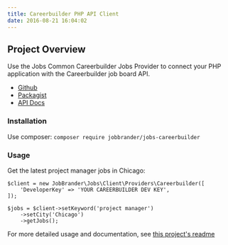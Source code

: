```yaml
---
title: Careerbuilder PHP API Client
date: 2016-08-21 16:04:02
---
```


## Project Overview
Use the Jobs Common Careerbuilder Jobs Provider to connect your PHP application with the Careerbuilder job board API.

- [Github](https://github.com/jobapis/jobs-careerbuilder)
- [Packagist](https://packagist.org/packages/JobBrander/jobs-careerbuilder)
- [API Docs](http://developer.careerbuilder.com/)

### Installation

Use composer: `composer require jobbrander/jobs-careerbuilder`

### Usage

Get the latest project manager jobs in Chicago:

```
$client = new JobBrander\Jobs\Client\Providers\Careerbuilder([
    'DeveloperKey' => 'YOUR CAREERBUILDER DEV KEY',
]);

$jobs = $client->setKeyword('project manager')
    ->setCity('Chicago')
    ->getJobs(); 
```

For more detailed usage and documentation, see [this project's readme](https://github.com/JobBrander/jobs-careerbuilder#usage)
